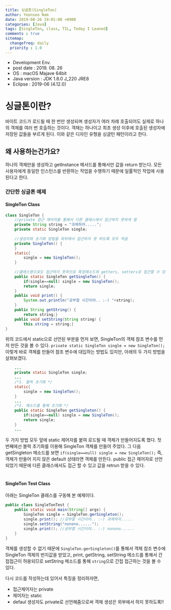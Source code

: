 ```yaml
---
title: 싱글톤(SingleTon)
author: Yeonseo Nam
date: 2019-08-26 19:01:00 +0900
categories: [Java]
tags: [SingleTon, class, TIL, Today I Leaned]
comments : true
sitemap:
  changefreq: daily
  priority : 1.0
---
```

* Development Env.
* post date : 2019. 08. 26
* OS : macOS Majave 64bit
* Java version : JDK 1.8.0 J_220 JRE8
* Eclipse : 2019-06 (4.12.0)

# 싱글톤이란?

바이트 코드가 로드될 때 한 번만 생성되며 생성자가 여러 차례 호출되어도 실제로 하나의 객체를 여러 번 호출하는 것이다. 객채는 하나이고 최초 생성 이후에 호출된 생성자에 저장된 값들을 부르게 된다. 이와 같은 디자인 유형을 싱글턴 패턴이라고 한다.


## 왜 사용하는건가요?

하나의 객체만을 생성하고 getInstance 메서드를 통해서만 값을 return 받는다. 모든 사용자에게 동일한 인스턴스를 반환하는 작업을 수행하기 때문에 일률적인 작업에 사용된다고 한다.


### 간단한 싱글톤 예제

#### SingleTon Class

```java
class SingleTon {
	//private 접근 제어자를 통해서 다른 클래스에서 접근하지 못하게 함
	private String string = "과제하자.....";
	private static SingleTon single; 
    
    //생성자와 초기화 방법을 외부에서 접근하지 못 하도록 모두 막음
    private SingleTon() {
	}
	static{
		single = new SingleTon();
	}
	
    //클래스명으로도 접근하지 못하므로 특정메소드와 getters, setters로 접근할 수 있게 함
	public static SingleTon getSingleTon() {
		if(single==null) single = new SingleTon();
		return single;
	}
	public void print() {
		System.out.println("공부할 시간이야.. :-) "+string);
	}
	public String getString() {
		return string;}
	public void setString(String string) {
		this.string = string;}
}
```

위의 코드에서 static으로 선언된 부분을 먼저 보면, SingleTon의 객체 참조 변수를 먼저 만든 것을 볼 수 있다. `private static SingleTon single = new SingleTon();` 이렇게 바로 객체를 만들어 참조 변수에 대입하는 방법도 있지만, 아래의 두 가지 방법을 살펴보겠다. 

```java
    ...
    private static SingleTon single;
    ...
    /*1. 블럭 초기화 */
    static{
        single = new SingleTon();
    }
    ...
    /*2. 메소드를 통해 초기화 */
    public static SingleTon getSingleton() {
        if(single==null) single = new SingleTon();
        return single;
    }
    ...
```

두 가지 방법 모두 앞에 static 제어자를 붙여 로드될 때 객체가 만들어지도록 했다. 첫 번째에선 블럭 초기화를 이용해 SingleTon 객체를 만들어 주었다. 그 다음 getSingleton 메소드를 보면 `if(single==null) single = new SingleTon();` 즉, 객체가 만들어 지지 않은 default 상태라면 객체를 만든다. public 접근 제어자로 선언되었기 때문에 다른 클래스에서도 접근 할 수 있고 값을 retrun 받을 수 있다.

# 
#### SingleTon Test Class

아래는 SingleTon 클래스를 구동해 본 예제이다.


```java
public class SingleTonTest {
	public static void main(String[] args) {
		SingleTon single = SingleTon.gerSingleton();
		single.print(); //공부할 시간이야.. :-) 과제하자.....
		single.setString("nonono......");
		single.print(); //공부할 시간이야.. :-) nonono......
	}
}
```
객체를 생성할 수 없기 때문에 `SingleTon.gerSingleton()`를 통해서 객체 참조 변수에 SingleTon 객체의 번지값을 받았고, print, getString, setString 메소드를 통해서 간접접근이 허용되므로 setString 메소드를 통해 `string`으로 간접 접근하는 것을 볼 수 있다.


다시 코드를 작성하는데 있어서 특징을 정리하자면,
* 접근제어자는 private
* 제어자는 static
* defaul 생성자도 private로 선언해줌으로써 객체 생성은 외부에서 하지 못하도록!!

